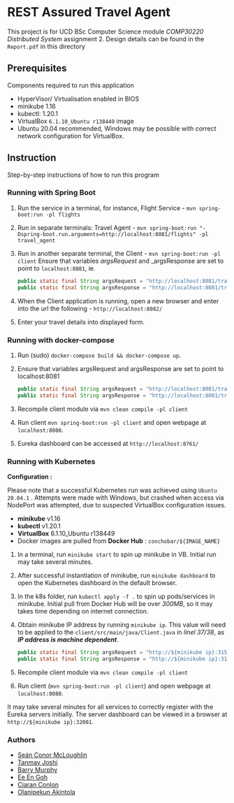 # REST Assured Travel Agent

This project is for UCD BSc Computer Science module _COMP30220 Distributed System_ assignment 2. Design details can be found in the `Report.pdf` in this directory

## Prerequisites

Components required to run this application

- HyperVisor/ Virtualisation enabled in BIOS
- minikube 1.16
- kubectl: 1.20.1
- VirtualBox  `6.1.10_Ubuntu r138449` image
- Ubuntu 20.04 recommended, Windows may be possible with correct network configuration for VirtualBox.

## Instruction

Step-by-step instructions of how to run this program

### Running with Spring Boot

1. Run the service in a terminal, for instance, Flight Service - `mvn spring-boot:run -pl flights`

2. Run in separate terminals: Travel Agent - `mvn spring-boot:run "-Dspring-boot.run.arguments=http://localhost:8081/flights" -pl travel_agent`

3. Run in another separate terminal, the Client - `mvn spring-boot:run -pl client`
Ensure that variables _argsRequest_ and _argsResponse are set to point to `localhost:8081`, ie.

	```java
	public static final String argsRequest = "http://localhost:8081/travelagent/travelpackagerequests";
	public static final String argsResponse = "http://localhost:8081/travelagent/bookings";
	```

4. When the Client application is running, open a new browser and enter into the url the following - `http://localhost:8082/`

5. Enter your travel details into displayed form.

### Running with docker-compose

1. Run (sudo) `docker-compose build && docker-compose up`.

2. Ensure that variables argsRequest and argsResponse are set to point to localhost:8081

	```java
	public static final String argsRequest = "http://localhost:8081/travelagent/travelpackagerequests";
	public static final String argsResponse = "http://localhost:8081/travelagent/bookings";
	```

3. Recompile client module via `mvn clean compile -pl client`

4. Run client `mvn spring-boot:run -pl client` and open webpage at `localhost:8080`.

5. Eureka dashboard can be accessed at `http://localhost:8761/`

### Running with Kubernetes

__Configuration :__

Please note that a successful Kubernetes run was achieved using `Ubuntu 20.04.1` . Attempts were made with Windows, but crashed when access via NodePort was attempted, due to suspected VirtualBox configuration issues.

- __minikube__ v1.16
- __kubectl__ v1.20.1
- __VirtualBox__  6.1.10_Ubuntu r138449
- Docker images are pulled from __Docker Hub__ : `conchobar/${IMAGE_NAME}`

1. In a terminal, run `minikube start` to spin up minikube in VB. Initial run may take several minutes.

2. After successful instantiation of minikube, run `minikube dashboard` to open the Kubernetes dashboard in the default browser.

3. In the k8s folder, run `kubectl apply -f .` to spin up pods/services in minikube. Initial pull from Docker Hub will be over _300MB_, so it may takes time
depending on internet connection.

4. Obtain minikube IP address by running `minikube ip`. This value will need to be applied to the `client/src/main/java/Client.java` in _linel 37/38_, as ___IP address is machine dependent___.

	```Java
	public static final String argsRequest = "http://${minikube ip}:31500/travelagent/travelpackagerequests";
	public static final String argsResponse = "http://${minikube ip}:31500/travelagent/bookings";
	```

5. Recompile client module via `mvn clean compile -pl client`

6. Run client (`mvn spring-boot:run -pl client`) and open webpage at `localhost:8080`.

It may take several minutes for all services to correctly register with the Eureka servers initially. The server dashboard can be viewed in a browser at `http://${minikube ip}:32001`.

### Authors

- [Seán Conor McLoughlin](https://gitlab.com/Conchobar)
- [Tanmay Joshi](https://gitlab.com/T_J)
- [Barry Murphy](https://gitlab.com/murphybt)
- [Ee En Goh](https://gitlab.com/GohEeEn)
- [Ciaran Conlon](https://gitlab.com/ciaran.conlon.1)
- [Olanipekun Akintola](https://gitlab.com/Akintola)

